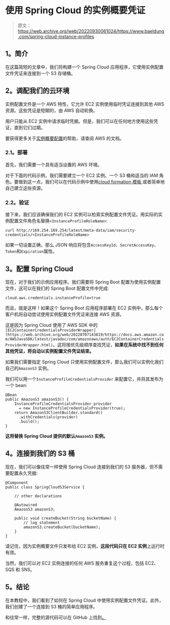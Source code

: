 # 使用 Spring Cloud 的实例概要凭证

> 原文：<https://web.archive.org/web/20220930061024/https://www.baeldung.com/spring-cloud-instance-profiles>

## **1。简介**

在这篇简短的文章中，我们将构建一个 Spring Cloud 应用程序，它使用实例配置文件凭证来连接到一个 S3 存储桶。

## **2。调配我们的云环境**

实例配置文件是一个 AWS 特性，它允许 EC2 实例使用临时凭证连接到其他 AWS 资源。这些凭证是短期的，由 AWS 自动轮换。

用户只能从 EC2 实例中请求临时凭据。但是，我们可以在任何地方使用这些凭证，直到它们过期。

要获得更多关于[实例概要配置](https://web.archive.org/web/20220707143819/https://docs.aws.amazon.com/codedeploy/latest/userguide/getting-started-create-iam-instance-profile.html)的帮助，请查阅 AWS 的文档。

### **2.1。部署**

首先，我们需要一个具有适当设置的 AWS 环境。

对于下面的代码示例，我们需要建立一个 EC2 实例、一个 S3 桶和适当的 IAM 角色。要做到这一点，我们可以在代码示例中使用[cloud formation 模板](https://web.archive.org/web/20220707143819/https://github.com/eugenp/tutorials/tree/master/spring-cloud/spring-cloud-aws/src/main/resources),或者简单地自己建立这些资源。

### **2.2。验证**

接下来，我们应该确保我们的 EC2 实例可以检索实例配置文件凭证。用实际的实例配置文件角色名替换`<InstanceProfileRoleName>`:

```
curl http://169.254.169.254/latest/meta-data/iam/security-credentials/<InstanceProfileRoleName>
```

如果一切设置正确，那么 JSON 响应将包含`AccessKeyId`、`SecretAccessKey`、`Token`和`Expiration`属性。

## **3。配置 Spring Cloud**

现在，对于我们的示例应用程序。我们需要将 Spring Boot 配置为使用实例配置文件，这可以在我们的 Spring Boot 配置文件中完成:

```
cloud.aws.credentials.instanceProfile=true
```

而且，就是这样！如果这个 Spring Boot 应用程序部署在 EC2 实例中，那么每个客户机将自动尝试使用实例配置文件凭证来连接 AWS 资源。

这是因为 Spring Cloud 使用了 AWS SDK 中的`[EC2ContainerCredentialsProviderWrapper](https://web.archive.org/web/20220707143819/https://docs.aws.amazon.com/AWSJavaSDK/latest/javadoc/com/amazonaws/auth/EC2ContainerCredentialsProviderWrapper.html)`。这将按优先级顺序查找凭证，**如果在系统中找不到任何其他凭证，将自动以实例配置文件凭证结束。**

如果我们需要指定 Spring Cloud 只使用实例配置文件，那么我们可以实例化我们自己的`AmazonS3` 实例。

我们可以用一个`InstanceProfileCredentialsProvider` 来配置它，并将其发布为一个 bean:

```
@Bean
public AmazonS3 amazonS3() {
    InstanceProfileCredentialsProvider provider
      = new InstanceProfileCredentialsProvider(true);
    return AmazonS3ClientBuilder.standard()
      .withCredentials(provider)
      .build();
}
```

**这将替换 Spring Cloud 提供的默认`AmazonS3` 实例。**

## **4。连接到我们的 S3 桶**

现在，我们可以像往常一样使用 Spring Cloud 连接到我们的 S3 服务器，但不需要配置永久凭据:

```
@Component
public class SpringCloudS3Service {

    // other declarations

    @Autowired
    AmazonS3 amazonS3;

    public void createBucket(String bucketName) {
        // log statement
        amazonS3.createBucket(bucketName);
    }
}
```

请记住，因为实例概要文件只发布给 EC2 实例，**这段代码只在 EC2 实例**上运行时有效。

当然，我们可以对 EC2 实例连接的任何 AWS 服务重复这个过程，包括 EC2、SQS 和 SNS。

## **5。结论**

在本教程中，我们看到了如何在 Spring Cloud 中使用实例配置文件凭证。此外，我们创建了一个连接到 S3 桶的简单应用程序。

和往常一样，完整的源代码可以在 GitHub 上找到[。](https://web.archive.org/web/20220707143819/https://github.com/eugenp/tutorials/tree/master/spring-cloud-modules/spring-cloud-aws)